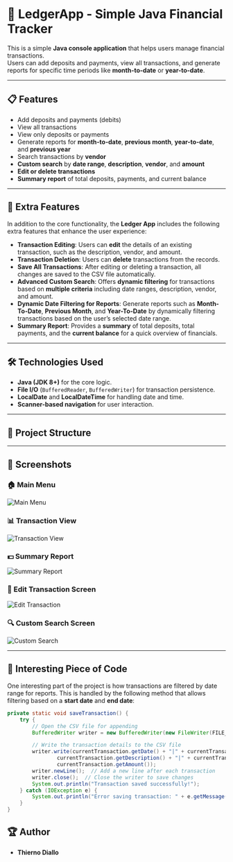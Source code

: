 # 📒 LedgerApp - Simple Java Financial Tracker

This is a simple **Java console application** that helps users manage financial transactions.  
Users can add deposits and payments, view all transactions, and generate reports for specific time periods like **month-to-date** or **year-to-date**.

---

## 📋 Features

- Add deposits and payments (debits)
- View all transactions
- View only deposits or payments
- Generate reports for **month-to-date**, **previous month**, **year-to-date**, and **previous year**
- Search transactions by **vendor**
- **Custom search** by **date range**, **description**, **vendor**, and **amount**
- **Edit or delete transactions**
- **Summary report** of total deposits, payments, and current balance

---

## 🌟 Extra Features

In addition to the core functionality, the **Ledger App** includes the following extra features that enhance the user experience:

- **Transaction Editing**: Users can **edit** the details of an existing transaction, such as the description, vendor, and amount.
- **Transaction Deletion**: Users can **delete** transactions from the records.
- **Save All Transactions**: After editing or deleting a transaction, all changes are saved to the CSV file automatically.
- **Advanced Custom Search**: Offers **dynamic filtering** for transactions based on **multiple criteria** including date ranges, description, vendor, and amount.
- **Dynamic Date Filtering for Reports**: Generate reports such as **Month-To-Date**, **Previous Month**, and **Year-To-Date** by dynamically filtering transactions based on the user’s selected date range.
- **Summary Report**: Provides a **summary** of total deposits, total payments, and the **current balance** for a quick overview of financials.

---

## 🛠️ Technologies Used

- **Java (JDK 8+)** for the core logic.
- **File I/O** (`BufferedReader`, `BufferedWriter`) for transaction persistence.
- **LocalDate** and **LocalDateTime** for handling date and time.
- **Scanner-based navigation** for user interaction.

---

## 📂 Project Structure

---

## 📸 Screenshots

### 🏠 Main Menu
![Main Menu](screenshots/menu.png)

### 📊 Transaction View
![Transaction View](screenshots/transactions.png)

### 💵 Summary Report
![Summary Report](screenshots/summary.png)

### 📝 Edit Transaction Screen
![Edit Transaction](screenshots/edit_transaction.png)

### 🔍 Custom Search Screen
![Custom Search](screenshots/custom_search.png)

---

## 💬 Interesting Piece of Code

One interesting part of the project is how transactions are filtered by date range for reports. This is handled by the following method that allows filtering based on a **start date** and **end date**:

```java
private static void saveTransaction() {
    try {
        // Open the CSV file for appending
        BufferedWriter writer = new BufferedWriter(new FileWriter(FILE_NAME, true));

        // Write the transaction details to the CSV file
        writer.write(currentTransaction.getDate() + "|" + currentTransaction.getTime() + "|" +
                currentTransaction.getDescription() + "|" + currentTransaction.getVendor() + "|" +
                currentTransaction.getAmount());
        writer.newLine();  // Add a new line after each transaction
        writer.close();  // Close the writer to save changes
        System.out.println("Transaction saved successfully!");
    } catch (IOException e) {
        System.out.println("Error saving transaction: " + e.getMessage());
    }
}
```
## 🏆 Author

- **Thierno Diallo**